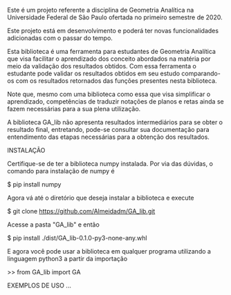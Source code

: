 Este é um projeto referente a disciplina de Geometria Analítica na Universidade Federal de São Paulo ofertada no primeiro semestre de 2020.

Este projeto está em desenvolvimento e poderá ter novas funcionalidades adicionadas com o passar do tempo.

Esta biblioteca é uma ferramenta para estudantes de Geometria Analítica que visa facilitar o aprendizado dos conceito abordados na matéria por meio da validação dos resultados obtidos.
Com essa ferramenta o estudante pode validar os resultados obtidos em seu estudo comparando-os com os resultados retornados das funções presentes nesta biblioteca.

Note que, mesmo com uma biblioteca como essa que visa simplificar o aprendizado, competências de traduzir notações de planos e retas ainda se fazem necessárias para a sua plena utilização.

A biblioteca GA_lib não apresenta resultados intermediários para se obter o resultado final, entretando, pode-se consultar sua documentação para entendimento das etapas necessárias para a obtenção dos resultados.

INSTALAÇÃO

Certifique-se de ter a biblioteca numpy instalada. Por via das dúvidas, o comando para instalação de numpy é

$ pip install numpy

Agora vá até o diretório que deseja instalar a biblioteca e execute

$ git clone https://github.com/Almeidadm/GA_lib.git
 
 Acesse a pasta "GA_lib" e então
 
 $ pip install ./dist/GA_lib-0.1.0-py3-none-any.whl
 
 E agora você pode usar a biblioteca em qualquer programa utilizando a linguagem python3 a partir da importação
 
 \>\> from GA_lib import GA
 
 EXEMPLOS DE USO
 ...
